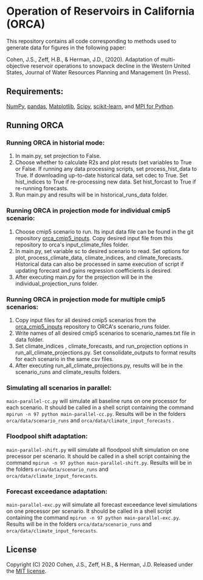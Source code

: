 # Operation of Reservoirs in California (ORCA)

This repository contains all code corresponding to methods used to generate data for figures in the following paper:

Cohen, J.S., Zeff, H.B., & Herman, J.D., (2020). Adaptation of multi-objective reservoir operations to snowpack decline in the Western United States, Journal of Water Resources Planning and Management (In Press).

## Requirements:
[NumPy](http://www.numpy.org/), [pandas](http://pandas.pydata.org/), [Matplotlib](http://matplotlib.org/), [Scipy](http://www.scipy.org/), [scikit-learn](http://scikit-learn.org/), and [MPI for Python](https://mpi4py.readthedocs.io/en/stable/).

## Running ORCA

### Running ORCA in historial mode:
1. In main.py, set projection to False.
2. Choose whether to calculate R2s and plot resuts (set variables to True or False. If running any data processing scripts, set process_hist_data to True. If downloading up-to-date historical data, set cdec to True. Set hist_indices to True if re-processing new data. Set hist_forcast to True if re-running forecasts.
3. Run main.py and results will be in historical_runs_data folder.

### Running ORCA in projection mode for individual cmip5 scenario:
1. Choose cmip5 scenario to run. Its input data file can be found in the git repository [orca_cmip5_inputs](https://github.com/jscohen4/orca_cmip5_inputs). Copy desired input file from this repository to orca's input_climate_files folder.
2. In main.py, set variable sc to desired scenario to read. Set options for plot, process_climate_data, climate_indices, and climate_forecasts. Historical  data can also be processed in same execution of script if updating forecast and gains regression coefficients is desired.
3. After executing main.py for the projection will be in the individual_projection_runs folder.

### Running ORCA in projection mode for multiple cmip5 scenarios:
1. Copy input files for all desired cmip5 scenarios from the [orca_cmip5_inputs](https://github.com/jscohen4/orca_cmip5_inputs) repository to ORCA's scenario_runs folder.
2. Write names of all desired cmip5 scenarios to scenario_names.txt file in data folder.
3. Set climate_indices , climate_forecasts, and run_projection options in run_all_climate_projections.py. Set consolidate_outputs to format results for each scenario in the same csv files.
4. After executing run_all_climate_projections.py, results will be in the scenario_runs and climate_results folders.

### Simulating all scenarios in parallel:
`main-parallel-cc.py` will simulate all baseline runs on one processor for each scenario. It should be called in a shell script containing the command `mpirun -n 97 python main-parallel-cc.py`. Results will be in the folders `orca/data/scenario_runs` and `orca/data/climate_input_forecasts`
. 
### Floodpool shift adaptation:
`main-parallel-shift.py` will simulate all floodpool shift simulation on one precessor per scenario. It should be called in a shell script containing the command `mpirun -n 97 python main-parallel-shift.py`. Results will be in the folders `orca/data/scenario_runs` and `orca/data/climate_input_forecasts`. 

### Forecast exceedance adaptation:
`main-parallel-exc.py` will simulate all forecast exceedance level simulations on one precessor per scenario. It should be called in a shell script containing the command `mpirun -n 97 python main-parallel-exc.py`. Results will be in the folders `orca/data/scenario_runs` and `orca/data/climate_input_forecasts`. 

## License
Copyright (C) 2020  Cohen, J.S., Zeff, H.B., & Herman, J.D. Released under the [MIT license](LICENSE.md).

